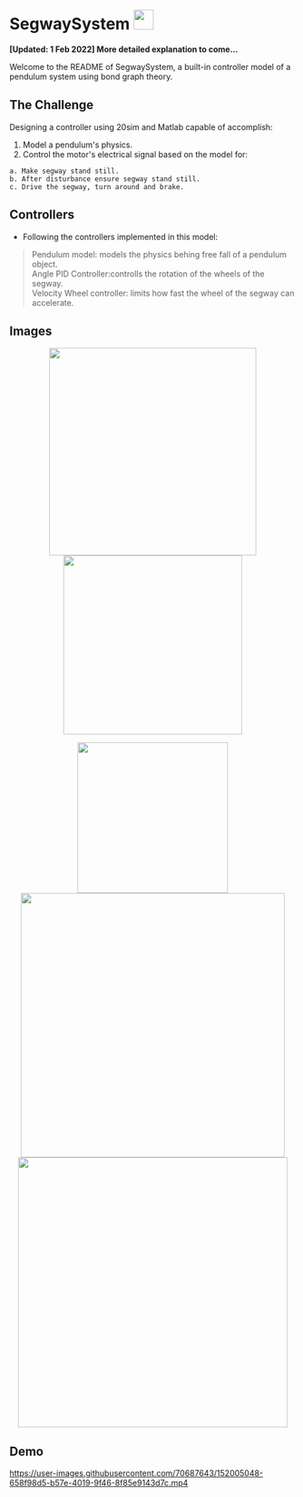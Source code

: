 # SegwaySystem <img src="https://user-images.githubusercontent.com/70687643/151966365-045f5b31-8008-42da-92f2-6ef38ff32c81.png" width ="35"> 
__[Updated: 1 Feb 2022] More detailed explanation to come...__


Welcome to the README of SegwaySystem, a built-in controller model of a pendulum system using bond graph theory.


## The Challenge
Designing a controller using 20sim and Matlab capable of accomplish:
1. Model a pendulum's physics.
2. Control the motor's electrical signal based on the model for:  
  ```
  a. Make segway stand still. 
  b. After disturbance ensure segway stand still. 
  c. Drive the segway, turn around and brake.  
  ```

## Controllers
* Following the controllers implemented in this model:  

> Pendulum model: models the physics behing free fall of a pendulum object.   
> Angle PID Controller:controlls the rotation of the wheels of the segway.  
> Velocity Wheel controller: limits how fast the wheel of the segway can accelerate. 

## Images
<p align="center">
<img src="https://user-images.githubusercontent.com/70687643/152009300-acf72542-9b4c-4112-b95c-2e52df907e72.png" width =365">
<img src="https://user-images.githubusercontent.com/70687643/152004347-176ae085-5a5a-4998-baf3-278f300b4252.png" width =315">
</p>
<p align="center">
<img src="https://user-images.githubusercontent.com/70687643/152009318-be6bf05c-d3f0-4fd1-9db4-e4ab7eb7b88f.png" width =265">
<img src="https://user-images.githubusercontent.com/70687643/152009342-007cb95c-23a4-47b4-ab26-6cbfa041c6c3.png" width =465">  
<img src="https://user-images.githubusercontent.com/70687643/152006136-abebd144-b308-4ca4-b869-c897b410f640.png" width =475">
</p>


## Demo

https://user-images.githubusercontent.com/70687643/152005048-658f98d5-b57e-4019-9f46-8f85e9143d7c.mp4


